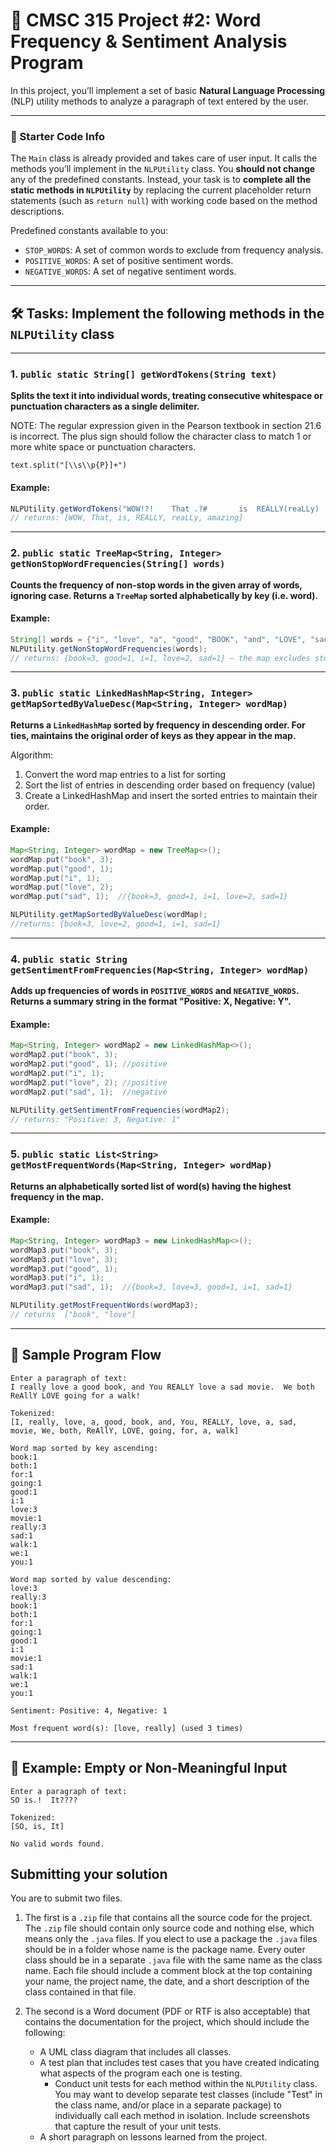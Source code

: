# 🧠 CMSC 315 Project #2: Word Frequency & Sentiment Analysis Program

In this project, you’ll implement a set of basic **Natural Language Processing**
(NLP) utility methods to analyze a paragraph of text entered by the user.

---

### 🧱 Starter Code Info

The `Main` class is already provided and takes care of user input. It calls the
methods you’ll implement in the `NLPUtility` class. You **should not change**
any of the predefined constants. Instead, your task is to **complete all the
static methods in `NLPUtility`** by replacing the current placeholder return statements
(such as `return null`) with working code based on the method descriptions.

Predefined constants available to you:

- `STOP_WORDS`: A set of common words to exclude from frequency analysis.
- `POSITIVE_WORDS`: A set of positive sentiment words.
- `NEGATIVE_WORDS`: A set of negative sentiment words.

---

## 🛠️ Tasks: Implement the following methods in the `NLPUtility` class

---

### 1. `public static String[] getWordTokens(String text)`

**Splits the text it into individual words, treating consecutive whitespace or punctuation characters as a
single delimiter.**

NOTE: The regular expression given in the Pearson textbook in section 21.6 is incorrect.
The plus sign should follow the character class to match 1 or more white space or punctuation characters.

`text.split("[\\s\\p{P}]+")`

#### Example:

```java
NLPUtility.getWordTokens("WOW!?!    That .?#       is  REALLY(reaLLy)  amazing!    ");
// returns: [WOW, That, is, REALLY, reaLLy, amazing]
```

---

### 2. `public static TreeMap<String, Integer> getNonStopWordFrequencies(String[] words)`

**Counts the frequency of non-stop words in the given array of words, ignoring case.
Returns a `TreeMap` sorted alphabetically by key (i.e. word).**

#### Example:

```java
String[] words = {"i", "love", "a", "good", "BOOK", "and", "LOVE", "sad", "BooK", "book"};
NLPUtility.getNonStopWordFrequencies(words);
// returns: {book=3, good=1, i=1, love=2, sad=1} — the map excludes stop-words "a", "and"
```

---

### 3. `public static LinkedHashMap<String, Integer> getMapSortedByValueDesc(Map<String, Integer> wordMap)`

**Returns a `LinkedHashMap` sorted by frequency in descending order. For ties,
maintains the original order of keys as they appear in the map.**

Algorithm:
1. Convert the word map entries to a list for sorting
2. Sort the list of entries in descending order based on frequency (value)
3. Create a LinkedHashMap and insert the sorted entries to maintain their order.

#### Example:

```java
Map<String, Integer> wordMap = new TreeMap<>();
wordMap.put("book", 3);
wordMap.put("good", 1);
wordMap.put("i", 1);
wordMap.put("love", 2);
wordMap.put("sad", 1);  //{book=3, good=1, i=1, love=2, sad=1}

NLPUtility.getMapSortedByValueDesc(wordMap);
//returns: {book=3, love=2, good=1, i=1, sad=1}
```

---

### 4. `public static String getSentimentFromFrequencies(Map<String, Integer> wordMap)`

**Adds up frequencies of words in `POSITIVE_WORDS` and `NEGATIVE_WORDS`. Returns
a summary string in the format "Positive: X, Negative: Y".**

#### Example:

```java
Map<String, Integer> wordMap2 = new LinkedHashMap<>();
wordMap2.put("book", 3);
wordMap2.put("good", 1); //positive
wordMap2.put("i", 1);
wordMap2.put("love", 2); //positive
wordMap2.put("sad", 1);  //negative

NLPUtility.getSentimentFromFrequencies(wordMap2);
// returns: "Positive: 3, Negative: 1"
```

---

### 5. `public static List<String> getMostFrequentWords(Map<String, Integer> wordMap)`

**Returns an alphabetically sorted list of word(s) having the highest frequency in the map.**

#### Example:

```java
Map<String, Integer> wordMap3 = new LinkedHashMap<>();
wordMap3.put("book", 3);
wordMap3.put("love", 3);
wordMap3.put("good", 1);
wordMap3.put("i", 1);
wordMap3.put("sad", 1);  //{book=3, love=3, good=1, i=1, sad=1}

NLPUtility.getMostFrequentWords(wordMap3);
// returns  ["book", "love"]
```

---

## 🧪 Sample Program Flow

```text
Enter a paragraph of text:
I really love a good book, and You REALLY love a sad movie.  We both ReAllY LOVE going for a walk!

Tokenized:
[I, really, love, a, good, book, and, You, REALLY, love, a, sad, movie, We, both, ReAllY, LOVE, going, for, a, walk]

Word map sorted by key ascending:
book:1
both:1
for:1
going:1
good:1
i:1
love:3
movie:1
really:3
sad:1
walk:1
we:1
you:1

Word map sorted by value descending:
love:3
really:3
book:1
both:1
for:1
going:1
good:1
i:1
movie:1
sad:1
walk:1
we:1
you:1

Sentiment: Positive: 4, Negative: 1

Most frequent word(s): [love, really] (used 3 times)
```

---

## 🚫 Example: Empty or Non-Meaningful Input

```text
Enter a paragraph of text:
SO is.!  It????

Tokenized:
[SO, is, It]

No valid words found.
```

## Submitting your solution

You are to submit two files.

1. The first is a `.zip` file that contains all the source code for the project.
   The `.zip` file should contain only source code and nothing else, which means
   only the `.java` files. If you elect to use a package the `.java` files
   should be in a folder whose name is the package name. Every outer class
   should be in a separate `.java` file with the same name as the class name.
   Each file should include a comment block at the top containing your name, the
   project name, the date, and a short description of the class contained in
   that file.

2. The second is a Word document (PDF or RTF is also acceptable) that contains
   the documentation for the project, which should include the following:
   - A UML class diagram that includes all classes.
   - A test plan that includes test cases that you have created indicating what
     aspects of the program each one is testing.
     - Conduct unit tests for each method within the `NLPUtility` class. You may
       want to develop separate test classes (include "Test" in the class name,
       and/or place in a separate package) to individually call each method in
       isolation. Include screenshots that capture the result of your unit
       tests.
   - A short paragraph on lessons learned from the project.
